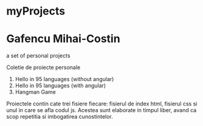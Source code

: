 # myProjects
# Gafencu Mihai-Costin
a set of personal projects

Coletie de proiecte personale

1. Hello in 95 languages (without angular)
2. Hello in 95 languages (with angular)
3. Hangman Game

Proiectele contin cate trei fisiere fiecare: fisierul de index html, fisierul css si unul in care se afla codul js. Acestea sunt elaborate in timpul liber, avand ca scop repetitia si imbogatirea cunostintelor.
